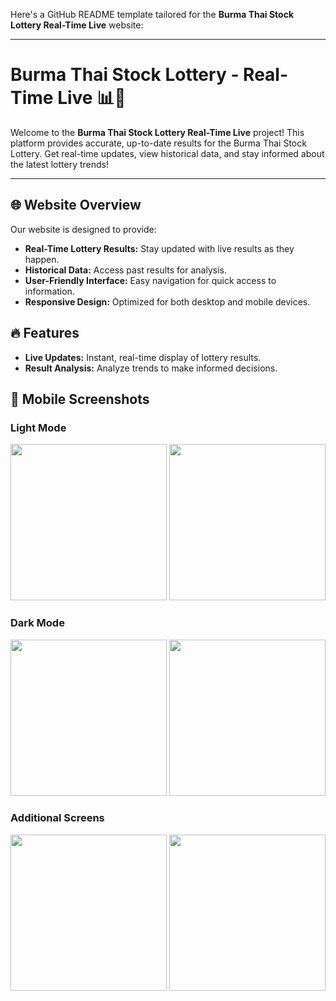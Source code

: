 Here's a GitHub README template tailored for the **Burma Thai Stock Lottery Real-Time Live** website:

---

# Burma Thai Stock Lottery - Real-Time Live 📊🎯

Welcome to the **Burma Thai Stock Lottery Real-Time Live** project! This platform provides accurate, up-to-date results for the Burma Thai Stock Lottery. Get real-time updates, view historical data, and stay informed about the latest lottery trends!

---

## 🌐 Website Overview
Our website is designed to provide:
- **Real-Time Lottery Results:** Stay updated with live results as they happen.
- **Historical Data:** Access past results for analysis.
- **User-Friendly Interface:** Easy navigation for quick access to information.
- **Responsive Design:** Optimized for both desktop and mobile devices.


## 🔥 Features
- **Live Updates:** Instant, real-time display of lottery results.
- **Result Analysis:** Analyze trends to make informed decisions.

## 📱 Mobile Screenshots

### Light Mode
<img src="https://github.com/user-attachments/assets/294086d9-34a6-4ad4-abb0-af22ec804db1" width="250">
<img src="https://github.com/user-attachments/assets/1ef34e6c-39e9-490f-9b67-258491ee978c" width="250">

### Dark Mode
<img src="https://github.com/user-attachments/assets/4cc5ed90-b672-442a-afbf-8f594c29f3a5" width="250">
<img src="https://github.com/user-attachments/assets/a3cd3a9e-2156-4e92-bc1a-f982e4c2ed17" width="250">

### Additional Screens
<img src="https://github.com/user-attachments/assets/7ac86785-b9a6-45ef-8068-f08070cdf67c" width="250">
<img src="https://github.com/user-attachments/assets/18a55d84-dbe3-4a86-b55e-df4da4e5a675" width="250">





